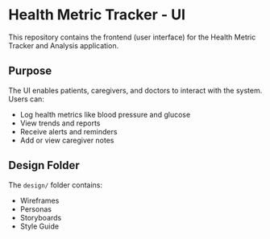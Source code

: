 # Health Metric Tracker - UI

This repository contains the frontend (user interface) for the Health Metric Tracker and Analysis application.

## Purpose
The UI enables patients, caregivers, and doctors to interact with the system. Users can:
- Log health metrics like blood pressure and glucose
- View trends and reports
- Receive alerts and reminders
- Add or view caregiver notes

## Design Folder
The `design/` folder contains:
- Wireframes
- Personas
- Storyboards
- Style Guide
